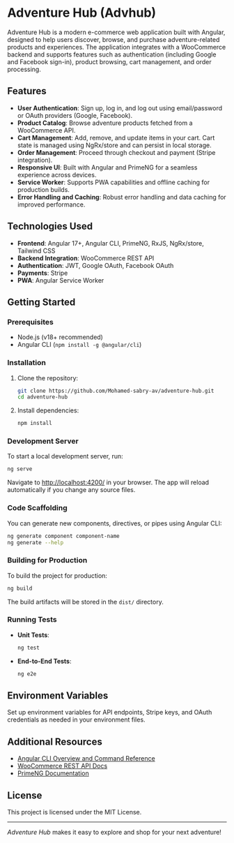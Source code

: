 # Adventure Hub (Advhub)

Adventure Hub is a modern e-commerce web application built with Angular, designed to help users discover, browse, and purchase adventure-related products and experiences. The application integrates with a WooCommerce backend and supports features such as authentication (including Google and Facebook sign-in), product browsing, cart management, and order processing.

## Features

- **User Authentication**: Sign up, log in, and log out using email/password or OAuth providers (Google, Facebook).
- **Product Catalog**: Browse adventure products fetched from a WooCommerce API.
- **Cart Management**: Add, remove, and update items in your cart. Cart state is managed using NgRx/store and can persist in local storage.
- **Order Management**: Proceed through checkout and payment (Stripe integration).
- **Responsive UI**: Built with Angular and PrimeNG for a seamless experience across devices.
- **Service Worker**: Supports PWA capabilities and offline caching for production builds.
- **Error Handling and Caching**: Robust error handling and data caching for improved performance.

## Technologies Used

- **Frontend**: Angular 17+, Angular CLI, PrimeNG, RxJS, NgRx/store, Tailwind CSS
- **Backend Integration**: WooCommerce REST API
- **Authentication**: JWT, Google OAuth, Facebook OAuth
- **Payments**: Stripe
- **PWA**: Angular Service Worker

## Getting Started

### Prerequisites

- Node.js (v18+ recommended)
- Angular CLI (`npm install -g @angular/cli`)

### Installation

1. Clone the repository:
   ```bash
   git clone https://github.com/Mohamed-sabry-av/adventure-hub.git
   cd adventure-hub
   ```
2. Install dependencies:
   ```bash
   npm install
   ```

### Development Server

To start a local development server, run:
```bash
ng serve
```
Navigate to [http://localhost:4200/](http://localhost:4200/) in your browser. The app will reload automatically if you change any source files.

### Code Scaffolding

You can generate new components, directives, or pipes using Angular CLI:
```bash
ng generate component component-name
ng generate --help
```

### Building for Production

To build the project for production:
```bash
ng build
```
The build artifacts will be stored in the `dist/` directory.

### Running Tests

- **Unit Tests**:  
  ```bash
  ng test
  ```
- **End-to-End Tests**:  
  ```bash
  ng e2e
  ```

## Environment Variables

Set up environment variables for API endpoints, Stripe keys, and OAuth credentials as needed in your environment files.

## Additional Resources

- [Angular CLI Overview and Command Reference](https://angular.dev/tools/cli)
- [WooCommerce REST API Docs](https://woocommerce.github.io/woocommerce-rest-api-docs/)
- [PrimeNG Documentation](https://primeng.org/)

## License

This project is licensed under the MIT License.

---

*Adventure Hub* makes it easy to explore and shop for your next adventure!
